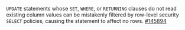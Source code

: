 `UPDATE` statements whose `SET`, `WHERE`, or `RETURNING` clauses do not read existing column values can be mistakenly filtered by row-level security `SELECT` policies, causing the statement to affect no rows. [#145894](https://github.com/cockroachdb/cockroach/issues/145894)
